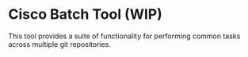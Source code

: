 # Cisco Batch Tool (WIP)

This tool provides a suite of functionality for performing common tasks across multiple git repositories.